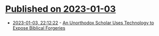 # [Published on 2023-01-03](index.md)

* [2023-01-03, 22:12:22](https://news.ycombinator.com/item?id=34238860) - [An Unorthodox Scholar Uses Technology to Expose Biblical Forgeries](https://www.smithsonianmag.com/history/how-unorthodox-scholar-uses-technology-expose-biblical-forgeries-180981290/)
